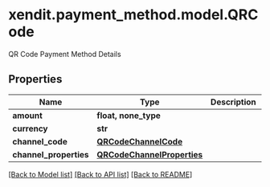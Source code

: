 # xendit.payment_method.model.QRCode

QR Code Payment Method Details

## Properties
Name | Type | Description | Notes
------------ | ------------- | ------------- | -------------
**amount** | **float, none_type** |  | [optional] 
**currency** | **str** |  | [optional] 
**channel_code** | [**QRCodeChannelCode**](QRCodeChannelCode.md) |  | [optional] 
**channel_properties** | [**QRCodeChannelProperties**](QRCodeChannelProperties.md) |  | [optional] 

[[Back to Model list]](../README.md#documentation-for-models) [[Back to API list]](../README.md#documentation-for-api-endpoints) [[Back to README]](../README.md)


